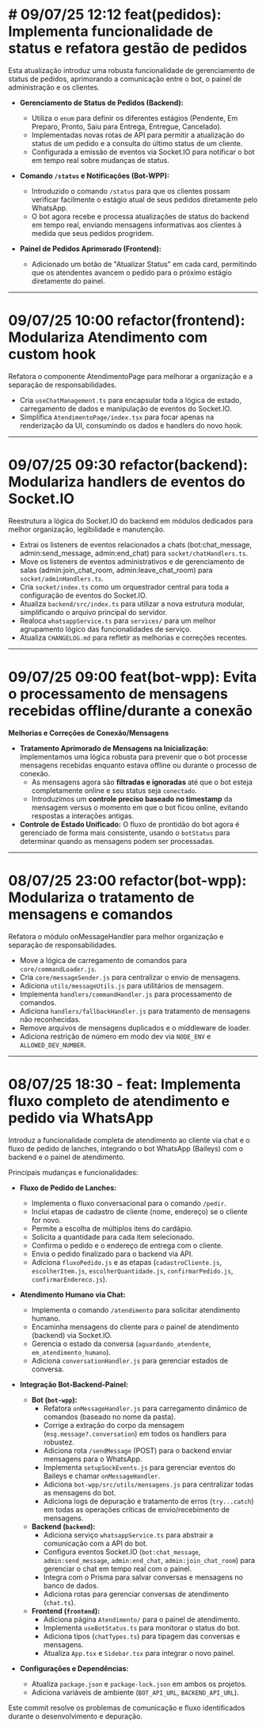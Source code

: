# # 09/07/25 12:12 feat(pedidos): Implementa funcionalidade de status e refatora gestão de pedidos

Esta atualização introduz uma robusta funcionalidade de gerenciamento de status de pedidos, aprimorando a comunicação entre o bot, o painel de administração e os clientes.

* **Gerenciamento de Status de Pedidos (Backend):**
    * Utiliza o `enum` para definir os diferentes estágios (Pendente, Em Preparo, Pronto, Saiu para Entrega, Entregue, Cancelado).
    * Implementadas novas rotas de API para permitir a atualização do status de um pedido e a consulta do último status de um cliente.
    * Configurada a emissão de eventos via Socket.IO para notificar o bot em tempo real sobre mudanças de status.

* **Comando `/status` e Notificações (Bot-WPP):**
    * Introduzido o comando `/status` para que os clientes possam verificar facilmente o estágio atual de seus pedidos diretamente pelo WhatsApp.
    * O bot agora recebe e processa atualizações de status do backend em tempo real, enviando mensagens informativas aos clientes à medida que seus pedidos progridem.

* **Painel de Pedidos Aprimorado (Frontend):**
    * Adicionado um botão de "Atualizar Status" em cada card, permitindo que os atendentes avancem o pedido para o próximo estágio diretamente do painel.

---

# 09/07/25 10:00 refactor(frontend): Modulariza Atendimento com custom hook

Refatora o componente AtendimentoPage para melhorar a organização e a separação de responsabilidades.

- Cria `useChatManagement.ts` para encapsular toda a lógica de estado, carregamento de dados e manipulação de eventos do Socket.IO.
- Simplifica `AtendimentoPage/index.tsx` para focar apenas na renderização da UI, consumindo os dados e handlers do novo hook.

---

# 09/07/25 09:30 refactor(backend): Modulariza handlers de eventos do Socket.IO

Reestrutura a lógica do Socket.IO do backend em módulos dedicados para melhor organização, legibilidade e manutenção.

- Extrai os listeners de eventos relacionados a chats (bot:chat_message, admin:send_message, admin:end_chat) para `socket/chatHandlers.ts`.
- Move os listeners de eventos administrativos e de gerenciamento de salas (admin:join_chat_room, admin:leave_chat_room) para `socket/adminHandlers.ts`.
- Cria `socket/index.ts` como um orquestrador central para toda a configuração de eventos do Socket.IO.
- Atualiza `backend/src/index.ts` para utilizar a nova estrutura modular, simplificando o arquivo principal do servidor.
- Realoca `whatsappService.ts` para `services/` para um melhor agrupamento lógico das funcionalidades de serviço.
- Atualiza `CHANGELOG.md` para refletir as melhorias e correções recentes.

---

# 09/07/25 09:00 feat(bot-wpp): Evita o processamento de mensagens recebidas offline/durante a conexão

**Melhorias e Correções de Conexão/Mensagens**

* **Tratamento Aprimorado de Mensagens na Inicialização:** Implementamos uma lógica robusta para prevenir que o bot processe mensagens recebidas enquanto estava offline ou durante o processo de conexão.
    * As mensagens agora são **filtradas e ignoradas** até que o bot esteja completamente online e seu status seja `conectado`.
    * Introduzimos um **controle preciso baseado no timestamp** da mensagem versus o momento em que o bot ficou online, evitando respostas a interações antigas.
* **Controle de Estado Unificado:** O fluxo de prontidão do bot agora é gerenciado de forma mais consistente, usando o `botStatus` para determinar quando as mensagens podem ser processadas.

---

# 08/07/25 23:00 refactor(bot-wpp): Modulariza o tratamento de mensagens e comandos

Refatora o módulo onMessageHandler para melhor organização e separação de responsabilidades.

- Move a lógica de carregamento de comandos para `core/commandLoader.js`.
- Cria `core/messageSender.js` para centralizar o envio de mensagens.
- Adiciona `utils/messageUtils.js` para utilitários de mensagem.
- Implementa `handlers/commandHandler.js` para processamento de comandos.
- Adiciona `handlers/fallbackHandler.js` para tratamento de mensagens não reconhecidas.
- Remove arquivos de mensagens duplicados e o middleware de loader.
- Adiciona restrição de número em modo dev via `NODE_ENV` e `ALLOWED_DEV_NUMBER`.

---

# 08/07/25 18:30 - feat: Implementa fluxo completo de atendimento e pedido via WhatsApp

Introduz a funcionalidade completa de atendimento ao cliente via chat e o fluxo de pedido de lanches, integrando o bot WhatsApp (Baileys) com o backend e o painel de atendimento.

Principais mudanças e funcionalidades:

- **Fluxo de Pedido de Lanches:**
  - Implementa o fluxo conversacional para o comando `/pedir`.
  - Inclui etapas de cadastro de cliente (nome, endereço) se o cliente for novo.
  - Permite a escolha de múltiplos itens do cardápio.
  - Solicita a quantidade para cada item selecionado.
  - Confirma o pedido e o endereço de entrega com o cliente.
  - Envia o pedido finalizado para o backend via API.
  - Adiciona `fluxoPedido.js` e as etapas (`cadastroCliente.js`, `escolherItem.js`, `escolherQuantidade.js`, `confirmarPedido.js`, `confirmarEndereco.js`).

- **Atendimento Humano via Chat:**
  - Implementa o comando `/atendimento` para solicitar atendimento humano.
  - Encaminha mensagens do cliente para o painel de atendimento (backend) via Socket.IO.
  - Gerencia o estado da conversa (`aguardando_atendente`, `em_atendimento_humano`).
  - Adiciona `conversationHandler.js` para gerenciar estados de conversa.

- **Integração Bot-Backend-Painel:**
  - **Bot (`bot-wpp`):**
    - Refatora `onMessageHandler.js` para carregamento dinâmico de comandos (baseado no nome da pasta).
    - Corrige a extração do corpo da mensagem (`msg.message?.conversation`) em todos os handlers para robustez.
    - Adiciona rota `/sendMessage` (POST) para o backend enviar mensagens para o WhatsApp.
    - Implementa `setupSockEvents.js` para gerenciar eventos do Baileys e chamar `onMessageHandler`.
    - Adiciona `bot-wpp/src/utils/mensagens.js` para centralizar todas as mensagens do bot.
    - Adiciona logs de depuração e tratamento de erros (`try...catch`) em todas as operações críticas de envio/recebimento de mensagens.
  - **Backend (`backend`):**
    - Adiciona serviço `whatsappService.ts` para abstrair a comunicação com a API do bot.
    - Configura eventos Socket.IO (`bot:chat_message`, `admin:send_message`, `admin:end_chat`, `admin:join_chat_room`) para gerenciar o chat em tempo real com o painel.
    - Integra com o Prisma para salvar conversas e mensagens no banco de dados.
    - Adiciona rotas para gerenciar conversas de atendimento (`chat.ts`).
  - **Frontend (`frontend`):**
    - Adiciona página `Atendimento/` para o painel de atendimento.
    - Implementa `useBotStatus.ts` para monitorar o status do bot.
    - Adiciona tipos (`chatTypes.ts`) para tipagem das conversas e mensagens.
    - Atualiza `App.tsx` e `Sidebar.tsx` para integrar o novo painel.

- **Configurações e Dependências:**
  - Atualiza `package.json` e `package-lock.json` em ambos os projetos.
  - Adiciona variáveis de ambiente (`BOT_API_URL`, `BACKEND_API_URL`).

Este commit resolve os problemas de comunicação e fluxo identificados durante o desenvolvimento e depuração.